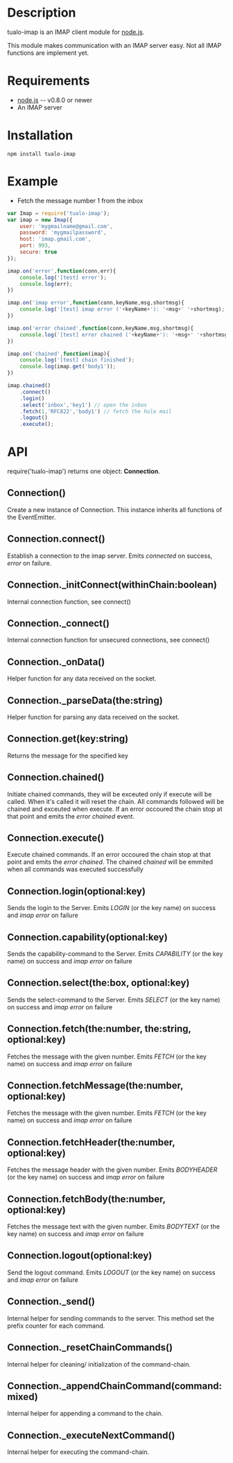 Description
===========

tualo-imap is an IMAP client module for [node.js](http://nodejs.org/).

This module makes communication with an IMAP server easy. 
Not all IMAP functions are implement yet.

Requirements
============

* [node.js](http://nodejs.org/) -- v0.8.0 or newer
* An IMAP server


Installation
============

    npm install tualo-imap

Example
=======

* Fetch the message number 1 from the inbox

```javascript
var Imap = require('tualo-imap');
var imap = new Imap({
	user: 'mygmailname@gmail.com',
	password: 'mygmailpassword',
	host: 'imap.gmail.com',
	port: 993,
	secure: true
}); 

imap.on('error',function(conn,err){
	console.log('[test] error');
	console.log(err);
})

imap.on('imap error',function(conn,keyName,msg,shortmsg){
	console.log('[test] imap error ('+keyName+'): '+msg+' '+shortmsg);
})

imap.on('error chained',function(conn,keyName,msg,shortmsg){
	console.log('[test] error chained ('+keyName+'): '+msg+' '+shortmsg);
})

imap.on('chained',function(imap){
	console.log('[test] chain finished');
	console.log(imap.get('body1'));
})

imap.chained()
	.connect()
	.login()
	.select('inbox','key1') // open the inbox
	.fetch(1,'RFC822','body1') // fetch the hole mail
	.logout()
	.execute();
```

API
===

require('tualo-imap') returns one object: **Connection**.

## Connection()

  Create a new instance of Connection. This instance inherits all functions of the EventEmitter.

## Connection.connect()

  Establish a connection to the imap server.
  Emits *connected* on success, *error* on failure.

## Connection._initConnect(withinChain:boolean)

  Internal connection function, see connect()

## Connection._connect()

  Internal connection function for unsecured connections, see connect()

## Connection._onData()

  Helper function for any data received on the socket.

## Connection._parseData(the:string)

  Helper function for parsing any data received on the socket.

## Connection.get(key:string)

  Returns the message for the specified key

## Connection.chained()

  Initiate chained commands, they will be exceuted only if execute will be called.
  When it's called it will reset the chain. All commands followed will be chained and 
  exceuted when execute. If an error occoured the chain stop at that point and 
  emits the *error chained* event.

## Connection.execute()

  Execute chained commands. If an error occoured the chain stop at that point and 
  emits the *error chained*. The chained *chained* will be emmited when all commands was executed successfully

## Connection.login(optional:key)

  Sends the login to the Server.
  Emits *LOGIN* (or the key name) on success and *imap error* on failure

## Connection.capability(optional:key)

  Sends the capability-command to the Server.
  Emits *CAPABILITY* (or the key name) on success and *imap error* on failure

## Connection.select(the:box, optional:key)

  Sends the select-command to the Server.
  Emits *SELECT* (or the key name) on success and *imap error* on failure

## Connection.fetch(the:number, the:string, optional:key)

  Fetches the message with the given number.
  Emits *FETCH* (or the key name) on success and *imap error* on failure

## Connection.fetchMessage(the:number, optional:key)

  Fetches the message with the given number.
  Emits *FETCH* (or the key name) on success and *imap error* on failure

## Connection.fetchHeader(the:number, optional:key)

  Fetches the message header with the given number.
  Emits *BODYHEADER* (or the key name) on success and *imap error* on failure

## Connection.fetchBody(the:number, optional:key)

  Fetches the message text with the given number.
  Emits *BODYTEXT* (or the key name) on success and *imap error* on failure

## Connection.logout(optional:key)

  Send the logout command.
  Emits *LOGOUT* (or the key name) on success and *imap error* on failure

## Connection._send()

  Internal helper for sending commands to the server.
  This method set the prefix counter for each command.

## Connection._resetChainCommands()

  Internal helper for cleaning/ initialization of the command-chain.

## Connection._appendChainCommand(command:mixed)

  Internal helper for appending a command to the chain.

## Connection._executeNextCommand()

  Internal helper for executing the command-chain.
